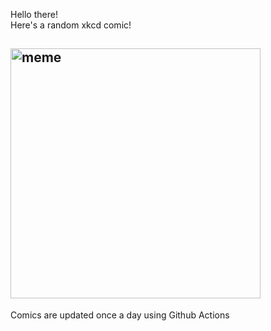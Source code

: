 Hello there! <br>Here's a random xkcd comic!<br>
## <img src="https://imgs.xkcd.com/comics/parallel_universe.jpg" alt="meme" width="400"/><br>
Comics are updated once a day using Github Actions